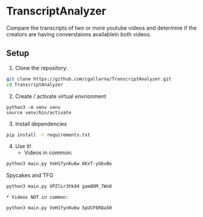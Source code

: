 # TranscriptAnalyzer

Compare the transcripts of two or more youtube videos and determine if the creators are having converstaions availablein both videos.

## Setup

1. Clone the repository:

```bash
git clone https://github.com/cgallarno/TranscriptAnalyzer.git
cd TranscriptAnalyzer
```

2. Create / activate virtual envrionment

```
python3 -m venv venv
source venv/bin/activate
```

3. Install dependencies

```bash
pip install -r requirements.txt
```

4. Use it!
   - Videos in common:

```bash
python3 main.py VeH1fynKu6w 6KxT-yGbvBo
```


Spycakes and TFG
```bash
python3 main.py VPZlLr3hkd4 gam8OM_7Wn8
```

    * Videos NOT in common:

```bash
python3 main.py VeH1fynKu6w 5pUCF6RQa50
```
